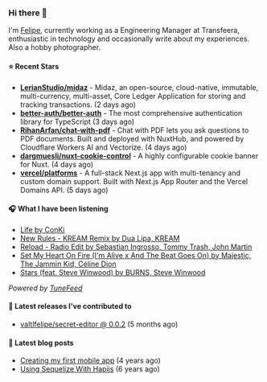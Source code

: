 ### Hi there 👋

I'm [Felipe](https://felipevm.com), currently working as a Engineering Manager at Transfeera, enthusiastic in technology and occasionally write about my experiences. Also a hobby photographer.

#### ⭐ Recent Stars
- **[LerianStudio/midaz](https://github.com/LerianStudio/midaz)** - Midaz, an open-source, cloud-native, immutable, multi-currency, multi-asset, Core Ledger Application for storing and tracking transactions.  (2 days ago)
- **[better-auth/better-auth](https://github.com/better-auth/better-auth)** - The most comprehensive authentication library for TypeScript (3 days ago)
- **[RihanArfan/chat-with-pdf](https://github.com/RihanArfan/chat-with-pdf)** - Chat with PDF lets you ask questions to PDF documents. Built and deployed with NuxtHub, and powered by Cloudflare Workers AI and Vectorize. (4 days ago)
- **[dargmuesli/nuxt-cookie-control](https://github.com/dargmuesli/nuxt-cookie-control)** - A highly configurable cookie banner for Nuxt. (4 days ago)
- **[vercel/platforms](https://github.com/vercel/platforms)** - A full-stack Next.js app with multi-tenancy and custom domain support. Built with Next.js App Router and the Vercel Domains API. (5 days ago)

#### 🎧 What I have been listening
- [Life by ConKi](https://open.spotify.com/track/5LOTtadWBsGDLMQMC0tl2z)
- [New Rules - KREAM Remix by Dua Lipa, KREAM](https://open.spotify.com/track/4NkgQJFG0aDHXyylIGnmJ4)
- [Reload - Radio Edit by Sebastian Ingrosso, Tommy Trash, John Martin](https://open.spotify.com/track/5jyUBKpmaH670zrXrE0wmO)
- [Set My Heart On Fire (I&#39;m Alive x And The Beat Goes On) by Majestic, The Jammin Kid, Céline Dion](https://open.spotify.com/track/33oyHkoS7H92RWsecOKn6u)
- [Stars (feat. Steve Winwood) by BURNS, Steve Winwood](https://open.spotify.com/track/1YQ7HRuo0LwRcWab3IaDJc)

_Powered by [TuneFeed](https://tunefeed.app?ref=valtlfelipe-gh-profile)_ 

#### 🚀 Latest releases I've contributed to


- [valtlfelipe/secret-editor @ 0.0.2](https://github.com/valtlfelipe/secret-editor/releases/tag/0.0.2) (5 months ago)

#### 📄 Latest blog posts
- [Creating my first mobile app](https://felipevm.com/posts/creating-my-first-mobile-app/) (4 years ago)
- [Using Sequelize With Hapijs](https://felipevm.com/posts/using-sequelize-with-hapijs/) (6 years ago)
